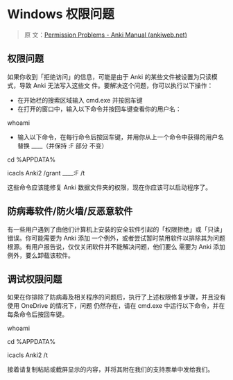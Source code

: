 # Windows 权限问题

> 原
> 文：[Permission Problems - Anki Manual (ankiweb.net)](https://docs.ankiweb.net/platform/windows/permission-problems.html)

<!-- toc -->

## 权限问题

如果你收到「拒绝访问」的信息，可能是由于 Anki 的某些文件被设置为只读模式，导致 Anki 无法写入这些文
件。要解决这个问题，你可以执行以下操作：

- 在开始栏的搜索区域输入 cmd.exe 并按回车键
- 在打开的窗口中，输入以下命令并按回车键查看你的用户名：

whoami

- 输入以下命令，在每行命令后按回车键，并用你从上一个命令中获得的用户名替换 \_\_\_\_（并保持 :F 部分
  不变）

cd %APPDATA%

icacls Anki2 /grant \_\_\_\_:F /t

这些命令应该能修复 Anki 数据文件夹的权限，现在你应该可以启动程序了。

## 防病毒软件/防火墙/反恶意软件

有一些用户遇到了由他们计算机上安装的安全软件引起的「权限拒绝」或「只读」错误。你可能需要为 Anki 添加
一个例外，或者尝试暂时禁用软件以排除其为问题根源。有用户报告说，仅仅关闭软件并不能解决问题，他们要么
需要为 Anki 添加例外，要么卸载该软件。

## 调试权限问题

如果在你排除了防病毒及相关程序的问题后，执行了上述权限修复步骤，并且没有使用 OneDrive 的情况下，问题
仍然存在，请在 cmd.exe 中运行以下命令，并在每条命令后按回车键。

whoami

cd %APPDATA%

icacls Anki2 /t

接着请复制粘贴或截屏显示的内容，并将其附在我们的支持票单中发给我们。

